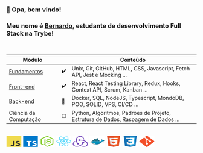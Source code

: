 ###  👋 Opa, bem vindo!
<!-- ###  👋 Hey, I'm Bernardo! -->
### Meu nome é [Bernardo][linkedin], estudante de desenvolvimento Full Stack na Trybe!
<!-- ### Full Stack Developer Student from Brazil! -->

<!-- #### ➡️ <strike>[Visite meu portfólio][website]</strike> -->
<!-- #### ➡️ <strike>[Check out my website][website]</strike> -->

<br />

| Módulo    |   | Conteúdo |
| --------- | ---- | ----- |
| [Fundamentos][fundamentos] | ✔️ | Unix, Git, GitHub, HTML, CSS, Javascript, Fetch API, Jest e Mocking ...  |
| [Front-end][frontend] | ✔️ | React, React Testing Library, Redux, Hooks, Context API, Scrum, Kanban ... |
| [Back-end][backend] | 📍 | Docker, SQL, NodeJS, Typescript, MondoDB, POO, SOLID, VPS, CI/CD  ... |
| Ciência da Computação | &#9744; | Python, Algoritmos, Padrões de Projeto, Estrutura de Dados, Raspagem de Dados ... |

<!-- ### Languages and Tools -->

<div><br>

  <img align="center" alt="JavaScript" height="30" width="40" src="https://raw.githubusercontent.com/devicons/devicon/master/icons/javascript/javascript-original.svg">
  <img align="center" alt="Typescript" height="30" width="40" src="https://raw.githubusercontent.com/devicons/devicon/master/icons/typescript/typescript-original.svg">
  <img align="center" alt="NodeJS" height="30" width="40" src="https://raw.githubusercontent.com/devicons/devicon/master/icons/nodejs/nodejs-original.svg">
  <img align="center" alt="React" height="30" width="40" src="https://raw.githubusercontent.com/devicons/devicon/master/icons/react/react-original.svg">
  <img align="center" alt="Redux" height="30" width="40" src="https://raw.githubusercontent.com/devicons/devicon/master/icons/redux/redux-original.svg">
  <img align="center" alt="Docker" height="30" width="40" src="https://raw.githubusercontent.com/devicons/devicon/master/icons/docker/docker-original.svg">
  <img align="center" alt="HTML" height="30" width="40" src="https://raw.githubusercontent.com/devicons/devicon/master/icons/html5/html5-original.svg">
  <img align="center" alt="CSS" height="30" width="40" src="https://raw.githubusercontent.com/devicons/devicon/master/icons/css3/css3-original.svg">
  <img align="center" alt="Git" height="30" width="40" src="https://raw.githubusercontent.com/devicons/devicon/master/icons/git/git-original.svg">
</div>



<!-- --- -->



<!-- [![Readme Card](https://github-readme-stats.vercel.app/api/pin/?username=benotargiacomo&repo=benotargiacomo.github.io)](https://benotargiacomo.github.io/) -->

<!-- <div align="center">
  <img height="160em" src="https://github-readme-stats.vercel.app/api?username=benotargiacomo&show_icons=true&hide_border=true&theme=react&count_private=true"/>
  <img height="160em" src="https://github-readme-stats.vercel.app/api/top-langs/?username=benotargiacomo&layout=compact&hide_border=true&langs_count=5&theme=react"/>
</div> -->


[website]: https://benotargiacomo.github.io/
[linkedin]: https://www.linkedin.com/in/bnotargiacomo/
[fundamentos]: https://github.com/benotargiacomo/trybe-fundamentos
[frontend]: https://github.com/benotargiacomo/trybe-frontend
[backend]: https://github.com/benotargiacomo/trybe-backend
